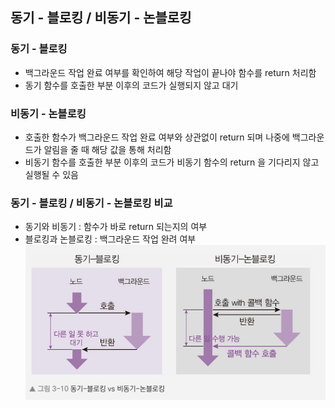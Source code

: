 ## 동기 - 블로킹 / 비동기 - 논블로킹

### 동기 - 블로킹
- 백그라운드 작업 완료 여부를 확인하여 해당 작업이 끝나야 함수를 return 처리함
- 동기 함수를 호출한 부분 이후의 코드가 실행되지 않고 대기

### 비동기 - 논블로킹
- 호출한 함수가 백그라운드 작업 완료 여부와 상관없이 return 되며 나중에 백그라운드가 알림을 줄 때 해당 값을 통해 처리함
- 비동기 함수를 호출한 부분 이후의 코드가 비동기 함수의 return 을 기다리지 않고 실행될 수 있음

### 동기 - 블로킹 / 비동기 - 논블로킹 비교
- 동기와 비동기 : 함수가 바로 return 되는지의 여부
- 블로킹과 논블로킹 : 백그라운드 작업 완려 여부
![img.png](img/sync-async.png)